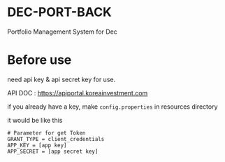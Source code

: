 # DEC-PORT-BACK
Portfolio Management System for Dec

# Before use
need api key & api secret key for use.

API DOC : https://apiportal.koreainvestment.com

if you already have a key, make `config.properties` in resources directory

it would be like this
~~~ properties
# Parameter for get Token
GRANT_TYPE = client_credentials
APP_KEY = [app key]
APP_SECRET = [app secret key]
~~~